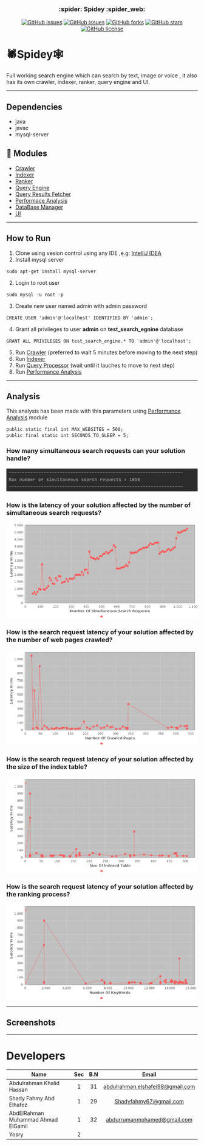 </div>

<h3 align="center">:spider: Spidey :spider_web:</h3>

<div align="center">

[![GitHub issues](https://img.shields.io/github/contributors/shadyfahmy/SearchEngine)](https://github.com/shadyfahmy/SearchEngine/contributors)
[![GitHub issues](https://img.shields.io/github/issues/shadyfahmy/SearchEngine)](https://github.com/shadyfahmy/SearchEngine/issues)
[![GitHub forks](https://img.shields.io/github/forks/shadyfahmy/SearchEngine)](https://github.com/shadyfahmy/SearchEngine/network)
[![GitHub stars](https://img.shields.io/github/stars/shadyfahmy/SearchEngine)](https://github.com/shadyfahmy/SearchEngine/stargazers)
[![GitHub license](https://img.shields.io/github/license/shadyfahmy/SearchEngine)](https://github.com/shadyfahmy/SearchEngine/blob/master/LICENSE)

</div>

# :spider:Spidey:spider_web:
Full working search engine which can search by text, image or voice , it also has its own crawler, indexer, ranker, query engine and UI.

---

## Dependencies
- java
- javac
- mysql-server

## 📝 Modules

* [Crawler](/src/crawler)
* [Indexer](/src/indexer)
* [Ranker](/src/ranker/PageRanker.java)
* [Query Engine](/query_processor)
* [Query Results Fetcher](/src/ranker/QueryResultsFetcher.java)
* [Performace Analysis](/src/performance_analysis)
* [DataBase Manager](/src/k2_algorithmic_warmup/database_manager)
* [UI](/front_end)

---

## How to Run

1. Clone using vesion control using any IDE ,e.g: [IntelliJ IDEA](https://www.jetbrains.com/help/idea/set-up-a-git-repository.html)
2. Install mysql server
```
sudo apt-get install mysql-server
```
2. Login to root user
```
sudo mysql -u root -p
```
3. Create new user named admin with admin password
```
CREATE USER 'admin'@'localhost' IDENTIFIED BY 'admin';
```
4. Grant all privileges to user **admin** on **test_search_egnine** database
```
GRANT ALL PRIVILEGES ON test_search_engine.* TO 'admin'@'localhost';
```
5. Run [Crawler](/src/crawler/Crawler.java) (preferred to wait 5 minutes before moving to the next step)
6. Run [Indexer](/src/indexer/Indexer.java)
7. Run [Query Processor](/query_processor/src/main/java/com/search/queryprocessor/QueryprocessorApplication.java) (wait until it lauches to move to next step)
8. Run [Performance Analysis](/src/performance_analysis/PerformanceAnalysis.java)

---

## Analysis
This analysis has been made with this parameters using [Performance Analysis](/src/performance_analysis/PerformanceAnalysis.java) module
```
public static final int MAX_WEBSITES = 500;
public final static int SECONDS_TO_SLEEP = 5;
```
### How many simultaneous search requests can your solution handle?
![Max Number Of Simultaneous Search Requet](/analysis_readme/max_num_sim_search_requests.png)
### How is the latency of your solution affected by the number of simultaneous search requests?
![Latency VS Simultaneous Search Requests](/analysis_readme/latency_vs_sim_num_requests.png)
### How is the search request latency of your solution affected by the number of web pages crawled?
![Latency VS Number Of Web pages Crawled](/analysis_readme/latency_vs_crawled_num.png)
### How is the search request latency of your solution affected by the size of the index table?
![Latency VS Size Of The Index Table](/analysis_readme/latency_vs_indexed_num.png)
### How is the search request latency of your solution affected by the ranking process?
![Latency VS Number Of KeyWords Of The Ranking Process](/analysis_readme/latency_vs_num_keywords.png)

---

## Screenshots

---
# Developers
<center>
  
| Name                                | Sec | B.N |              Email               |
| ----------------------------------- | :-: | :-: | :------------------------------: |
| Abdulrahman Khalid Hassan           |  1  | 31  | abdulrahman.elshafei98@gmail.com |
| Shady Fahmy Abd Elhafez             |  1  | 29  |       Shadyfahmy67@gmail.com     |
| AbdElRahman Muhammad Ahmad ElGamil  |  1  | 32  |     abdurrumanmohamed@gmail.com  |
| Yosry |  2  |   |      |

</center>
